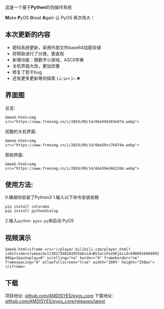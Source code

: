 这是一个基于**Python**的伪操作系统

**M**ake **P**yOS **G**reat **A**gain
让 PyOS 再次伟大！

## 本次更新的内容
- 密码系统更新，采用外部文件base64加密存储
- 将帮助进行了分类，更直观
- 新增功能：猜数字小游戏，ASCII字典
- 关机界面大改，更加优雅
- 修复了若干bug
- 还有更多更新等你探索 (∠·ω< )⌒★

## 界面图
总览:

 `Gmeek-html<img src="https://www.freeimg.cn/i/2024/09/14/66e59d203e97d.webp">`

炫酷的关机界面:

 `Gmeek-html<img src="https://www.freeimg.cn/i/2024/09/14/66e59cc76474e.webp">`

帮助界面:

 `Gmeek-html<img src="https://www.freeimg.cn/i/2024/09/14/66e59ed4d2266.webp">`

## 使用方法:
0.确保你安装了Python3
1.输入以下命令安装依赖
```
pip install colorama
pip install pythondialog
```

2.输入`python pyos.py`来启动 PyOS

## 视频演示
`Gmeek-html<iframe src="//player.bilibili.com/player.html?isOutside=true&aid=113017568102035&bvid=BV1acsFezEKj&cid=500001660999280&p=1&autoplay=0" scrolling="no" border="0" frameborder="no" framespacing="0" allowfullscreen="true" width="100%" height="250px"></iframe>`

## 下载
项目地址:  [github.com/AMDISYES/pyos_core](https://github.com/AMDISYES/pyos_core) 
下载地址:  [github.com/AMDISYES/pyos_core/releases/latest](https://github.com/AMDISYES/pyos_core/releases/latest) 
<!-- ##{"script":"<script src='https://blog.meekdai.com/Gmeek/plugins/GmeekTOC.js'></script>"}## -->